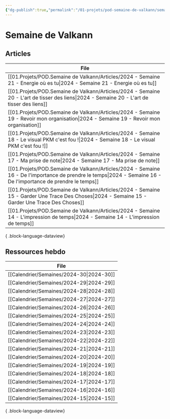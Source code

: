```yaml
---
{"dg-publish":true,"permalink":"/01-projets/pod-semaine-de-valkann/semaine-de-valkann/","title":"Semaine de Valkann","tags":["gardenEntry","gardenEntry","gardenEntry","gardenEntry"]}
---
```



# Semaine de Valkann

## Articles

| File                                                                                                                                                               |
| ------------------------------------------------------------------------------------------------------------------------------------------------------------------ |
| [[01.Projets/POD.Semaine de Valkann/Articles/2024 - Semaine 21 - Energie où es tu\|2024 - Semaine 21 - Energie où es tu]]                                       |
| [[01.Projets/POD.Semaine de Valkann/Articles/2024 - Semaine 20 - L'art de tisser des liens\|2024 - Semaine 20 - L'art de tisser des liens]]                     |
| [[01.Projets/POD.Semaine de Valkann/Articles/2024 - Semaine 19 - Revoir mon organisation\|2024 - Semaine 19 - Revoir mon organisation]]                         |
| [[01.Projets/POD.Semaine de Valkann/Articles/2024 - Semaine 18 - Le visual PKM c'est fou !\|2024 - Semaine 18 - Le visual PKM c'est fou !]]                     |
| [[01.Projets/POD.Semaine de Valkann/Articles/2024 - Semaine 17 - Ma prise de note\|2024 - Semaine 17 - Ma prise de note]]                                       |
| [[01.Projets/POD.Semaine de Valkann/Articles/2024 - Semaine 16 - De l'importance de prendre le temps\|2024 - Semaine 16 - De l'importance de prendre le temps]] |
| [[01.Projets/POD.Semaine de Valkann/Articles/2024 - Semaine 15 - Garder Une Trace Des Choses\|2024 - Semaine 15 - Garder Une Trace Des Choses]]                 |
| [[01.Projets/POD.Semaine de Valkann/Articles/2024 - Semaine 14 - L'impression de temps\|2024 - Semaine 14 - L'impression de temps]]                             |

{ .block-language-dataview}

## Ressources hebdo

| File                                        |
| ------------------------------------------- |
| [[Calendrier/Semaines/2024-30\|2024-30]] |
| [[Calendrier/Semaines/2024-29\|2024-29]] |
| [[Calendrier/Semaines/2024-28\|2024-28]] |
| [[Calendrier/Semaines/2024-27\|2024-27]] |
| [[Calendrier/Semaines/2024-26\|2024-26]] |
| [[Calendrier/Semaines/2024-25\|2024-25]] |
| [[Calendrier/Semaines/2024-24\|2024-24]] |
| [[Calendrier/Semaines/2024-23\|2024-23]] |
| [[Calendrier/Semaines/2024-22\|2024-22]] |
| [[Calendrier/Semaines/2024-21\|2024-21]] |
| [[Calendrier/Semaines/2024-20\|2024-20]] |
| [[Calendrier/Semaines/2024-19\|2024-19]] |
| [[Calendrier/Semaines/2024-18\|2024-18]] |
| [[Calendrier/Semaines/2024-17\|2024-17]] |
| [[Calendrier/Semaines/2024-16\|2024-16]] |
| [[Calendrier/Semaines/2024-15\|2024-15]] |

{ .block-language-dataview}
